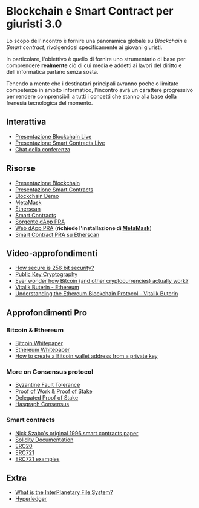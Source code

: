 # Blockchain e Smart Contract per giuristi 3.0

Lo scopo dell'incontro è fornire una panoramica globale su *Blockchain* e *Smart contract*, rivolgendosi specificamente ai giovani giuristi.

In particolare, l'obiettivo è quello di fornire uno strumentario di base per comprendere **realmente**
ciò di cui media e addetti ai lavori del diritto e dell'informatica parlano senza sosta.

Tenendo a mente che i destinatari principali avranno poche o limitate competenze in ambito informatico,
l'incontro avrà un carattere progressivo per rendere comprensibili a tutti i concetti che stanno alla
base della frenesia tecnologica del momento.

## Interattiva

* [Presentazione Blockchain Live](https://www.icloud.com/keynote-live/sc:0PKlyChwHQ18YSPLZJTNJiIh7h7ZHl1mMDpocnRmRYWUrPw1WqPZsQqz5Dl4iibhn3b)
* [Presentazione Smart Contracts Live](https://www.icloud.com/keynote-live/sc:0Wpv_jpNLCH2s_1StAoxgxrTzGL1PiHSW2m-UcZVpNtRygdCpLAjroS1qn2EPLpfW5-)
* [Chat della conferenza](https://tlk.io/smartsiena)

## Risorse

* [Presentazione Blockchain](presentazione/Presentazione-blockchain.pdf)
* [Presentazione Smart Contracts](presentazione/Presentazione-smart-contracts.pdf)
* [Blockchain Demo](https://anders.com/blockchain/blockchain.html)
* [MetaMask](https://metamask.io)
* [Etherscan](https://etherscan.io)
* [Smart Contracts](contratti/)
* [Sorgente dApp PRA](dApp_PRA/)
* [Web dApp PRA](http://smartsiena.ddns.net) (**richiede l'installazione di [MetaMask](https://metamask.io)**)
* [Smart Contract PRA su Etherscan](https://ropsten.etherscan.io/address/0xd9c453dc11773866e4f89b65a34164acfb4c2dab)

## Video-approfondimenti

* [How secure is 256 bit security?](https://youtu.be/S9JGmA5_unY)
* [Public Key Cryptography](https://youtu.be/GSIDS_lvRv4)
* [Ever wonder how Bitcoin (and other cryptocurrencies) actually work?](https://www.youtube.com/watch?v=bBC-nXj3Ng4)
* [Vitalik Buterin - Ethereum](https://www.youtube.com/watch?v=WSN5BaCzsbo&t=5s)
* [Understanding the Ethereum Blockchain Protocol - Vitalik Buterin](https://youtu.be/gjwr-7PgpN8)

## Approfondimenti Pro

### Bitcoin & Ethereum
* [Bitcoin Whitepaper](https://bitcoin.org/bitcoin.pdf?)
* [Ethereum Whitepaper](https://github.com/ethereum/wiki/wiki/White-Paper)
* [How to create a Bitcoin wallet address from a private key](https://medium.freecodecamp.org/how-to-create-a-bitcoin-wallet-address-from-a-private-key-eca3ddd9c05f)

### More on Consensus protocol
* [Byzantine Fault Tolerance](https://medium.com/loom-network/understanding-blockchain-fundamentals-part-1-byzantine-fault-tolerance-245f46fe8419)
* [Proof of Work & Proof of Stake](https://medium.com/loom-network/understanding-blockchain-fundamentals-part-2-proof-of-work-proof-of-stake-b6ae907c7edb)
* [Delegated Proof of Stake](https://medium.com/loom-network/understanding-blockchain-fundamentals-part-3-delegated-proof-of-stake-b385a6b92ef)
* [Hasgraph Consensus](https://www.swirlds.com/downloads/SWIRLDS-TR-2016-02.pdf)

### Smart contracts
* [Nick Szabo's original 1996 smart contracts paper](http://www.fon.hum.uva.nl/rob/Courses/InformationInSpeech/CDROM/Literature/LOTwinterschool2006/szabo.best.vwh.net/smart_contracts_2.html)
* [Solidity Documentation](https://solidity.readthedocs.io/)
* [ERC20](https://github.com/ethereum/EIPs/blob/master/EIPS/eip-20.md)
* [ERC721](https://github.com/ethereum/EIPs/blob/master/EIPS/eip-721.md)
* [ERC721 examples](http://erc721.org/)

## Extra

* [What is the InterPlanetary File System?](https://themerkle.com/what-is-the-interplanetary-file-system/)
* [Hyperledger](https://www.hyperledger.org/wp-content/uploads/2018/08/HL_Whitepaper_IntroductiontoHyperledger.pdf)